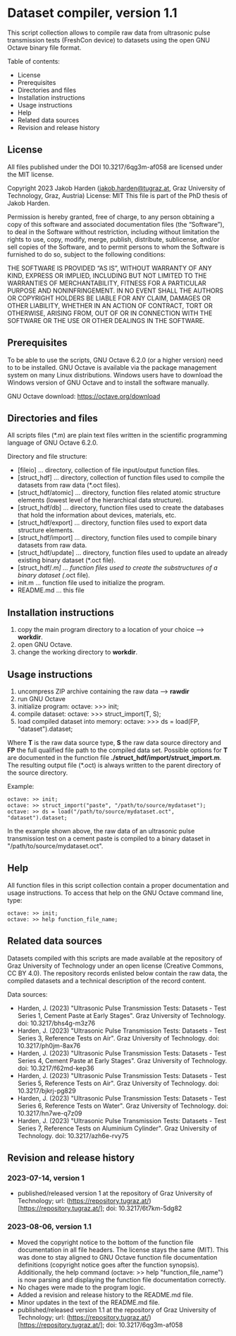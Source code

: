 # Dataset compiler, version 1.1

This script collection allows to compile raw data from ultrasonic pulse transmission tests (FreshCon device) to datasets using the open GNU Octave binary file format.

Table of contents:
- License
- Prerequisites
- Directories and files
- Installation instructions
- Usage instructions
- Help
- Related data sources
- Revision and release history


## License

All files published under the DOI 10.3217/6qg3m-af058 are licensed under the MIT license.

Copyright 2023 Jakob Harden (jakob.harden@tugraz.at, Graz University of Technology, Graz, Austria)
License: MIT
This file is part of the PhD thesis of Jakob Harden.

Permission is hereby granted, free of charge, to any person obtaining a copy of this software and associated 
documentation files (the “Software”), to deal in the Software without restriction, including without 
limitation the rights to use, copy, modify, merge, publish, distribute, sublicense, and/or sell copies of 
the Software, and to permit persons to whom the Software is furnished to do so, subject to the following conditions:

THE SOFTWARE IS PROVIDED “AS IS”, WITHOUT WARRANTY OF ANY KIND, EXPRESS OR IMPLIED, INCLUDING BUT NOT LIMITED TO 
THE WARRANTIES OF MERCHANTABILITY, FITNESS FOR A PARTICULAR PURPOSE AND NONINFRINGEMENT. IN NO EVENT SHALL THE 
AUTHORS OR COPYRIGHT HOLDERS BE LIABLE FOR ANY CLAIM, DAMAGES OR OTHER LIABILITY, WHETHER IN AN ACTION OF CONTRACT, 
TORT OR OTHERWISE, ARISING FROM, OUT OF OR IN CONNECTION WITH THE SOFTWARE OR THE USE OR OTHER DEALINGS IN THE SOFTWARE.


## Prerequisites

To be able to use the scripts, GNU Octave 6.2.0 (or a higher version) need to to be installed.
GNU Octave is available via the package management system on many Linux distributions. Windows users 
have to download the Windows version of GNU Octave and to install the software manually.

GNU Octave download: https://octave.org/download


## Directories and files

All scripts files (*.m) are plain text files written in the scientific programming language of GNU Octave 6.2.0.

Directory and file structure:
- [fileio] ... directory, collection of file input/output function files.
- [struct_hdf] ... directory, collection of function files used to compile the datasets from raw data (*.oct files).
- [struct_hdf/atomic] ... directory, function files related atomic structure elements (lowest level of the hierarchical data structure).
- [struct_hdf/db] ... directory, function files used to create the databases that hold the information about devices, materials, etc.
- [struct_hdf/export] ... directory, function files used to export data structure elements.
- [struct_hdf/import] ... directory, function files used to compile binary datasets from raw data.
- [struct_hdf/update] ... directory, function files used to update an already existing binary dataset (*.oct file).
- [struct_hdf/*.m] ... function files used to create the substructures of a binary dataset (*.oct file).
- init.m ... function file used to initialize the program.
- README.md ... this file


## Installation instructions

1) copy the main program directory to a location of your choice --> **workdir**.
2) open GNU Octave.
3) change the working directory to **workdir**.


## Usage instructions

1) uncompress ZIP archive containing the raw data --> **rawdir**
2) run GNU Octave
3) initialize program: octave: >>> init;
4) compile dataset: octave: >>> struct_import(T, S);
5) load compiled dataset into memory: octave: >>> ds = load(FP, "dataset").dataset;

Where **T** is the raw data source type, **S** the raw data source directory and **FP** the full qualified file path to the compiled data set. Possible options for **T** are documented in the function file **./struct_hdf/import/struct_import.m**. The resulting output file (*.oct) is always written to the parent directory of the source directory.

Example:
```
octave: >> init;
octave: >> struct_import("paste", "/path/to/source/mydataset");
octave: >> ds = load("/path/to/source/mydataset.oct", "dataset").dataset;
```
In the example shown above, the raw data of an ultrasonic pulse transmission test on a cement paste is compiled to a binary dataset in "/path/to/source/mydataset.oct".


## Help

All function files in this script collection contain a proper documentation and usage instructions. To access that help on the GNU Octave command line, type:
```
octave: >> init;
octave: >> help function_file_name;
```


## Related data sources

Datasets compiled with this scripts are made available at the repository of Graz University of Technology under an open license (Creative Commons, CC BY 4.0). The repository records enlisted below contain the raw data, the compiled datasets and a technical description of the record content.

Data sources:
- Harden, J. (2023) "Ultrasonic Pulse Transmission Tests: Datasets - Test Series 1, Cement Paste at Early Stages". Graz University of Technology. doi: 10.3217/bhs4g-m3z76
- Harden, J. (2023) "Ultrasonic Pulse Transmission Tests: Datasets - Test Series 3, Reference Tests on Air". Graz University of Technology. doi: 10.3217/ph0jm-8ax76
- Harden, J. (2023) "Ultrasonic Pulse Transmission Tests: Datasets - Test Series 4, Cement Paste at Early Stages". Graz University of Technology. doi: 10.3217/f62md-kep36
- Harden, J. (2023) "Ultrasonic Pulse Transmission Tests: Datasets - Test Series 5, Reference Tests on Air". Graz University of Technology. doi: 10.3217/bjkrj-pg829
- Harden, J. (2023) "Ultrasonic Pulse Transmission Tests: Datasets - Test Series 6, Reference Tests on Water". Graz University of Technology. doi: 10.3217/hn7we-q7z09
- Harden, J. (2023) "Ultrasonic Pulse Transmission Tests: Datasets - Test Series 7, Reference Tests on Aluminium Cylinder". Graz University of Technology. doi: 10.3217/azh6e-rvy75


## Revision and release history

### 2023-07-14, version 1

- published/released version 1 at the repository of Graz University of Technology; url: (https://repository.tugraz.at/)[https://repository.tugraz.at/]; doi: 10.3217/6t7km-5dg82


### 2023-08-06, version 1.1

- Moved the copyright notice to the bottom of the function file documentation in all file headers. The license stays the same (MIT). This was done to stay aligned to GNU Octave function file documentation definitions (copyright notice goes after the function synopsis). Additionally, the help command (octave: >> help "function_file_name") is now parsing and displaying the function file documentation correctly.
- No chages were made to the program logic.
- Added a revision and release history to the README.md file.
- Minor updates in the text of the README.md file.
- published/released version 1.1 at the repository of Graz University of Technology; url: (https://repository.tugraz.at/)[https://repository.tugraz.at/]; doi: 10.3217/6qg3m-af058

